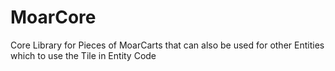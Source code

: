 # MoarCore
Core Library for Pieces of MoarCarts that can also be used for other Entities which to use the Tile in Entity Code
